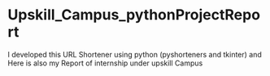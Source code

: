 # Upskill_Campus_pythonProjectReport
I developed this URL Shortener using python (pyshorteners and tkinter) and Here is also my Report of internship under upskill Campus
